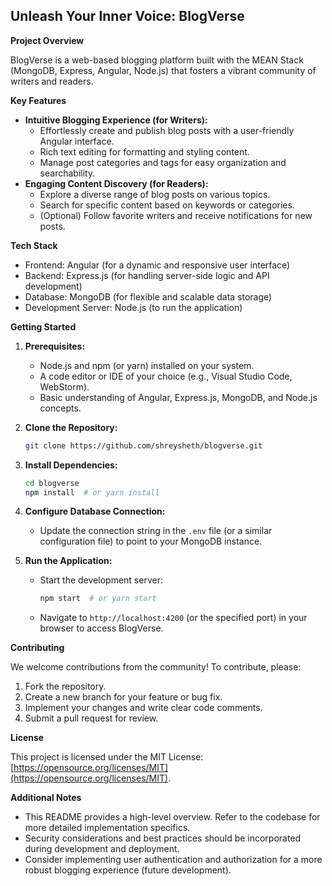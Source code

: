 ## Unleash Your Inner Voice: BlogVerse

**Project Overview**

BlogVerse is a web-based blogging platform built with the MEAN Stack (MongoDB, Express, Angular, Node.js) that fosters a vibrant community of writers and readers. 

**Key Features**

* **Intuitive Blogging Experience (for Writers):**
    * Effortlessly create and publish blog posts with a user-friendly Angular interface.
    * Rich text editing for formatting and styling content.
    * Manage post categories and tags for easy organization and searchability.
* **Engaging Content Discovery (for Readers):**
    * Explore a diverse range of blog posts on various topics.
    * Search for specific content based on keywords or categories.
    * (Optional) Follow favorite writers and receive notifications for new posts.

**Tech Stack**

* Frontend: Angular (for a dynamic and responsive user interface)
* Backend: Express.js (for handling server-side logic and API development)
* Database: MongoDB (for flexible and scalable data storage)
* Development Server: Node.js (to run the application)

**Getting Started**

1. **Prerequisites:**
    * Node.js and npm (or yarn) installed on your system.
    * A code editor or IDE of your choice (e.g., Visual Studio Code, WebStorm).
    * Basic understanding of Angular, Express.js, MongoDB, and Node.js concepts.

2. **Clone the Repository:**

   ```bash
   git clone https://github.com/shreysheth/blogverse.git
   ```

3. **Install Dependencies:**

   ```bash
   cd blogverse
   npm install  # or yarn install
   ```

4. **Configure Database Connection:**

   - Update the connection string in the `.env` file (or a similar configuration file) to point to your MongoDB instance.

5. **Run the Application:**

   - Start the development server:
     ```bash
     npm start  # or yarn start
     ```
   - Navigate to `http://localhost:4200` (or the specified port) in your browser to access BlogVerse.

**Contributing**

We welcome contributions from the community! To contribute, please:

1. Fork the repository.
2. Create a new branch for your feature or bug fix.
3. Implement your changes and write clear code comments.
4. Submit a pull request for review.

**License**

This project is licensed under the MIT License: [https://opensource.org/licenses/MIT](https://opensource.org/licenses/MIT).

**Additional Notes**

* This README provides a high-level overview. Refer to the codebase for more detailed implementation specifics.
* Security considerations and best practices should be incorporated during development and deployment.
* Consider implementing user authentication and authorization for a more robust blogging experience (future development).
